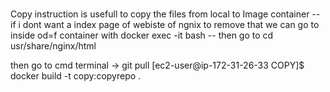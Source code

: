 ###

Copy instruction is usefull to copy the files from local to Image container
-- if i dont want a index page of webiste of ngnix
to remove that we can go to inside od=f container with
docker exec -it <imageid> bash
-- then go to cd usr/share/nginx/html

then go to cmd terminal -> git pull
[ec2-user@ip-172-31-26-33 COPY]$ docker build -t copy:copyrepo .
